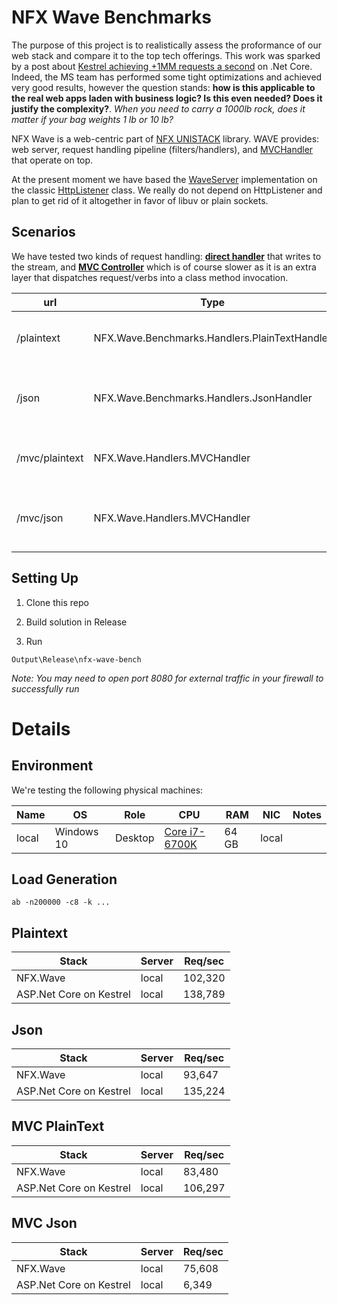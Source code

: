 # NFX Wave Benchmarks
The purpose of this project is to realistically assess the proformance of our web stack and compare it to the top tech offerings. This work was sparked by a post about  [Kestrel achieving +1MM requests a second](https://www.ageofascent.com/2016/02/18/asp-net-core-exeeds-1-15-million-requests-12-6-gbps/) on .Net Core. Indeed, the MS team has performed some tight optimizations and achieved very good results, however the question stands: **how is this applicable to the real web apps laden with business logic? Is this even needed? Does it justify the complexity?**. *When you need to carry a 1000lb rock, does it matter if your bag weights 1 lb or 10 lb?*

NFX Wave is a web-centric part of [NFX UNISTACK](https://github.com/aumcode/nfx) library. WAVE provides: web server, request handling pipeline (filters/handlers), and [MVCHandler](https://github.com/aumcode/nfx/blob/master/Source/NFX.Wave/Handlers/MVCHandler.cs) that operate on top.

At the present moment we have based the [WaveServer](https://github.com/aumcode/nfx/blob/master/Source/NFX.Wave/WaveServer.cs) implementation on the classic [HttpListener](https://msdn.microsoft.com/en-us/library/system.net.httplistener(v=vs.110).aspx) class. We really do not depend on HttpListener and plan to get rid of it altogether in favor of libuv or plain sockets.


## Scenarios

We have tested two kinds of request handling:  [**direct handler**](./Source/NFX.Wave.Benchmarks/Handlers) that writes to the stream, and [**MVC Controller**](./Source/NFX.Wave.Benchmarks/Controllers) which is of course slower as it is an extra layer that dispatches request/verbs into a class method invocation.

| url | Type | MVC Action | Description |
| --- | ---- | ------ | ----------- |
| /plaintext | NFX.Wave.Benchmarks.Handlers.PlainTextHandler | n/a |Return Plain Text with direct writing |
| /json | NFX.Wave.Benchmarks.Handlers.JsonHandler | n/a |Return simple JSON with direct writing |
| /mvc/plaintext | NFX.Wave.Handlers.MVCHandler | Index.PlainText |Return Plain Text using MVC handler |
| /mvc/json | NFX.Wave.Handlers.MVCHandler | Index.Json |Return simple JSON using MVC handler |

## Setting Up

1. Clone this repo

1. Build solution in Release

1. Run
```
Output\Release\nfx-wave-bench
```

*Note: You may need to open port 8080 for external traffic in your firewall to successfully run*

# Details

## Environment
We're testing the following physical machines:


| Name | OS | Role | CPU | RAM | NIC | Notes |
| ---- | --- | ---- | --- | --- | --- | ----- |
| local | Windows 10 | Desktop | [Core i7-6700K](https://ark.intel.com/products/88195/Intel-Core-i7-6700K-Processor-8M-Cache-up-to-4_20-GHz) | 64 GB | local | |

## Load Generation
```
ab -n200000 -c8 -k ...
```

## Plaintext

| Stack | Server | Req/sec |
| ----- | ------ | ------- |
| NFX.Wave | local | 102,320 |
| ASP.Net Core on Kestrel | local | 138,789 |

## Json

| Stack | Server | Req/sec |
| ----- | ------ | ------- |
| NFX.Wave | local | 93,647 |
| ASP.Net Core on Kestrel | local | 135,224 |

## MVC PlainText

| Stack | Server | Req/sec |
| ----- | ------ | ------- |
| NFX.Wave | local | 83,480 |
| ASP.Net Core on Kestrel | local | 106,297 |

## MVC Json

| Stack | Server | Req/sec |
| ----- | ------ | ------- |
| NFX.Wave | local | 75,608 |
| ASP.Net Core on Kestrel | local | 6,349 |
